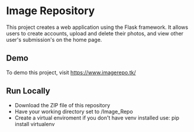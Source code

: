 # Image Repository 
This project creates a web application using the Flask framework. It allows users to create accounts, upload and delete their photos, and view other user's submission's on the home page. 

## Demo
To demo this project, visit https://www.imagerepo.tk/

## Run Locally
* Download the ZIP file of this repository 
* Have your working directory set to /Image_Repo
* Create a virtual enviroment if you don't have venv installed use: pip install virtualenv
